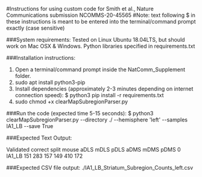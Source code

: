 #Instructions for using custom code for Smith et al., Nature Communications submission NCOMMS-20-45565
#Note: text following $ in these instructions is meant to be entered into the terminal/command prompt exactly (case sensitive) 

###System requirements:
Tested on Linux Ubuntu 18.04LTS, but should work on Mac OSX & Windows.
Python libraries specified in requirements.txt

###Installation instructions:
1) Open a terminal/command prompt inside the NatComm_Supplement folder.
2) sudo apt install python3-pip
2) Install dependencies (approximately 2-3 minutes depending on internet connection speed):
    $ python3 pip install -r requirements.txt
3) sudo chmod +x clearMapSubregionParser.py

###Run the code (expected time 5-15 seconds):
    $ python3 clearMapSubregionParser.py --directory ./  --hemisphere 'left' --samples IA1_LB --save True

###Expected Text Output:

Validated correct split
    mouse  aDLS  mDLS  pDLS  aDMS  mDMS  pDMS
0  IA1_LB   151   283   157   149   410   172

###Expected CSV file output: 
./IA1_LB_Striatum_Subregion_Counts_left.csv
